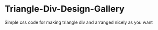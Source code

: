 # Triangle-Div-Design-Gallery
Simple css code for making triangle div and arranged nicely as you want
